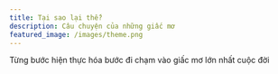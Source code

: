 ```yaml
---
title: Tại sao lại thế?
description: Câu chuyện của những giấc mơ
featured_image: /images/theme.png
---
```

Từng bước hiện thực hóa bước đi chạm vào giấc mơ lớn nhất cuộc đời